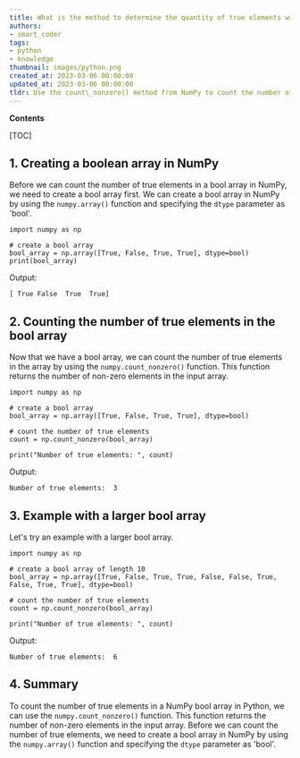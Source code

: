 ```yaml
---
title: What is the method to determine the quantity of true elements within a numpy boolean array?
authors:
- smart_coder
tags:
- python
- knowledge
thumbnail: images/python.png
created_at: 2023-03-06 00:00:00
updated_at: 2023-03-06 00:00:00
tldr: Use the count\_nonzero() method from NumPy to count the number of true elements in a bool array.
---
```


**Contents**

[TOC]

## 1. Creating a boolean array in NumPy

Before we can count the number of true elements in a bool array in NumPy, we need to create a bool array first. We can create a bool array in NumPy by using the `numpy.array()` function and specifying the `dtype` parameter as 'bool'. 

```
import numpy as np

# create a bool array
bool_array = np.array([True, False, True, True], dtype=bool)
print(bool_array)
```
Output:
```
[ True False  True  True]
```

## 2. Counting the number of true elements in the bool array

Now that we have a bool array, we can count the number of true elements in the array by using the `numpy.count_nonzero()` function. This function returns the number of non-zero elements in the input array.

```
import numpy as np

# create a bool array
bool_array = np.array([True, False, True, True], dtype=bool)

# count the number of true elements
count = np.count_nonzero(bool_array)

print("Number of true elements: ", count)
```

Output:
```
Number of true elements:  3
```

## 3. Example with a larger bool array

Let's try an example with a larger bool array.

```
import numpy as np

# create a bool array of length 10
bool_array = np.array([True, False, True, True, False, False, True, False, True, True], dtype=bool)

# count the number of true elements
count = np.count_nonzero(bool_array)

print("Number of true elements: ", count)
```

Output:
```
Number of true elements:  6
```

## 4. Summary

To count the number of true elements in a NumPy bool array in Python, we can use the `numpy.count_nonzero()` function. This function returns the number of non-zero elements in the input array. Before we can count the number of true elements, we need to create a bool array in NumPy by using the `numpy.array()` function and specifying the `dtype` parameter as 'bool'.
